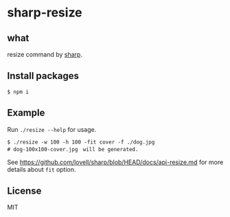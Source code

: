 # sharp-resize

## what

resize command by [sharp](https://github.com/lovell/sharp).

## Install packages

```
$ npm i
```

## Example

Run `./resize --help` for usage.

```
$ ./resize -w 100 -h 100 -fit cover -f ./dog.jpg
# dog-100x100-cover.jpg　will be generated.
```

See https://github.com/lovell/sharp/blob/HEAD/docs/api-resize.md for more details about `fit` option.

## License

MIT
